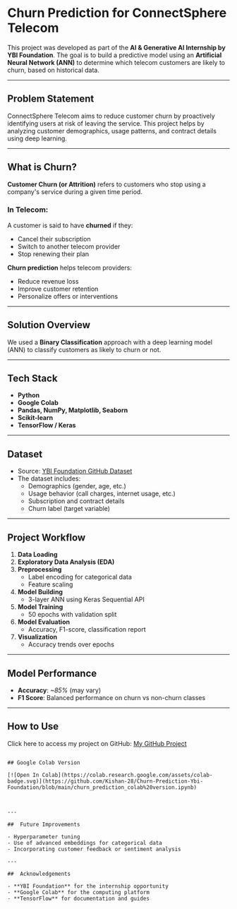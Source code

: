 #  Churn Prediction for ConnectSphere Telecom

This project was developed as part of the **AI & Generative AI Internship by YBI Foundation**. The goal is to build a predictive model using an **Artificial Neural Network (ANN)** to determine which telecom customers are likely to churn, based on historical data.

---

##  Problem Statement

ConnectSphere Telecom aims to reduce customer churn by proactively identifying users at risk of leaving the service. This project helps by analyzing customer demographics, usage patterns, and contract details using deep learning.

---

##  What is Churn?

**Customer Churn (or Attrition)** refers to customers who stop using a company's service during a given time period.

### In Telecom:
A customer is said to have **churned** if they:
- Cancel their subscription
- Switch to another telecom provider
- Stop renewing their plan

**Churn prediction** helps telecom providers:
- Reduce revenue loss
- Improve customer retention
- Personalize offers or interventions

---

##  Solution Overview

We used a **Binary Classification** approach with a deep learning model (ANN) to classify customers as likely to churn or not.

---

##  Tech Stack

- **Python**  
- **Google Colab**  
- **Pandas, NumPy, Matplotlib, Seaborn**  
- **Scikit-learn**  
- **TensorFlow / Keras**

---

##  Dataset

-  Source: [YBI Foundation GitHub Dataset](https://raw.githubusercontent.com/YBIFoundation/Dataset/refs/heads/main/TelecomCustomerChurn.csv)
- The dataset includes:
  - Demographics (gender, age, etc.)
  - Usage behavior (call charges, internet usage, etc.)
  - Subscription and contract details
  - Churn label (target variable)

---

##  Project Workflow

1. **Data Loading**  
2. **Exploratory Data Analysis (EDA)**  
3. **Preprocessing**
   - Label encoding for categorical data
   - Feature scaling
4. **Model Building**
   - 3-layer ANN using Keras Sequential API
5. **Model Training**
   - 50 epochs with validation split
6. **Model Evaluation**
   - Accuracy, F1-score, classification report
7. **Visualization**
   - Accuracy trends over epochs

---

##  Model Performance

-  **Accuracy**: _~85%_ (may vary)
-  **F1 Score**: Balanced performance on churn vs non-churn classes

---

##  How to Use

Click here to access my project on GitHub: [My GitHub Project](https://github.com/Kishan-28/Churn-Prediction-Ybi-Foundation)

```

## Google Colab Version

[![Open In Colab](https://colab.research.google.com/assets/colab-badge.svg)](https://github.com/Kishan-28/Churn-Prediction-Ybi-Foundation/blob/main/churn_prediction_colab%20version.ipynb)



---

##  Future Improvements

- Hyperparameter tuning
- Use of advanced embeddings for categorical data
- Incorporating customer feedback or sentiment analysis

---

##  Acknowledgements

- **YBI Foundation** for the internship opportunity
- **Google Colab** for the computing platform
- **TensorFlow** for documentation and guides
